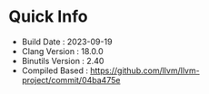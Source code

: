 # Quick Info
* Build Date : 2023-09-19
* Clang Version : 18.0.0
* Binutils Version : 2.40
* Compiled Based : https://github.com/llvm/llvm-project/commit/04ba475e
